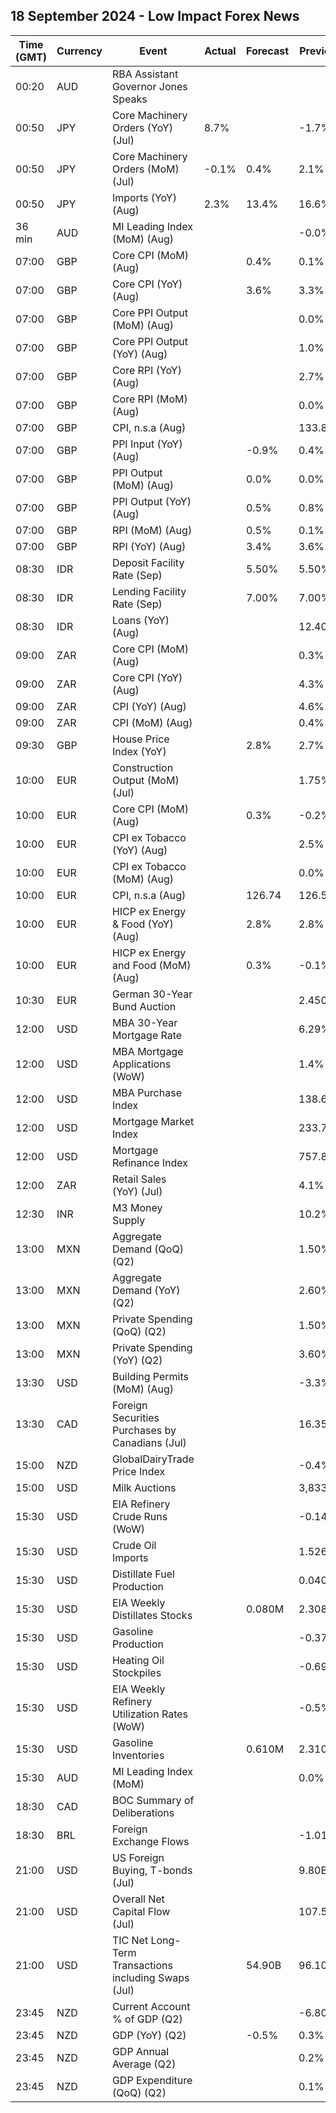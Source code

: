 ## 18 September 2024 - Low Impact Forex News

| Time (GMT) | Currency | Event | Actual | Forecast | Previous |
|------|----------|-------|--------|----------|----------|
| 00:20 | AUD | RBA Assistant Governor Jones Speaks |  |  |  |
| 00:50 | JPY | Core Machinery Orders (YoY) (Jul) | 8.7% |  | -1.7% |
| 00:50 | JPY | Core Machinery Orders (MoM) (Jul) | -0.1% | 0.4% | 2.1% |
| 00:50 | JPY | Imports (YoY) (Aug) | 2.3% | 13.4% | 16.6% |
| 36 min | AUD | MI Leading Index (MoM) (Aug) |  |  | -0.0% |
| 07:00 | GBP | Core CPI (MoM) (Aug) |  | 0.4% | 0.1% |
| 07:00 | GBP | Core CPI (YoY) (Aug) |  | 3.6% | 3.3% |
| 07:00 | GBP | Core PPI Output (MoM) (Aug) |  |  | 0.0% |
| 07:00 | GBP | Core PPI Output (YoY) (Aug) |  |  | 1.0% |
| 07:00 | GBP | Core RPI (YoY) (Aug) |  |  | 2.7% |
| 07:00 | GBP | Core RPI (MoM) (Aug) |  |  | 0.0% |
| 07:00 | GBP | CPI, n.s.a (Aug) |  |  | 133.80 |
| 07:00 | GBP | PPI Input (YoY) (Aug) |  | -0.9% | 0.4% |
| 07:00 | GBP | PPI Output (MoM) (Aug) |  | 0.0% | 0.0% |
| 07:00 | GBP | PPI Output (YoY) (Aug) |  | 0.5% | 0.8% |
| 07:00 | GBP | RPI (MoM) (Aug) |  | 0.5% | 0.1% |
| 07:00 | GBP | RPI (YoY) (Aug) |  | 3.4% | 3.6% |
| 08:30 | IDR | Deposit Facility Rate (Sep) |  | 5.50% | 5.50% |
| 08:30 | IDR | Lending Facility Rate (Sep) |  | 7.00% | 7.00% |
| 08:30 | IDR | Loans (YoY) (Aug) |  |  | 12.40% |
| 09:00 | ZAR | Core CPI (MoM) (Aug) |  |  | 0.3% |
| 09:00 | ZAR | Core CPI (YoY) (Aug) |  |  | 4.3% |
| 09:00 | ZAR | CPI (YoY) (Aug) |  |  | 4.6% |
| 09:00 | ZAR | CPI (MoM) (Aug) |  |  | 0.4% |
| 09:30 | GBP | House Price Index (YoY) |  | 2.8% | 2.7% |
| 10:00 | EUR | Construction Output (MoM) (Jul) |  |  | 1.75% |
| 10:00 | EUR | Core CPI (MoM) (Aug) |  | 0.3% | -0.2% |
| 10:00 | EUR | CPI ex Tobacco (YoY) (Aug) |  |  | 2.5% |
| 10:00 | EUR | CPI ex Tobacco (MoM) (Aug) |  |  | 0.0% |
| 10:00 | EUR | CPI, n.s.a (Aug) |  | 126.74 | 126.54 |
| 10:00 | EUR | HICP ex Energy & Food (YoY) (Aug) |  | 2.8% | 2.8% |
| 10:00 | EUR | HICP ex Energy and Food (MoM) (Aug) |  | 0.3% | -0.1% |
| 10:30 | EUR | German 30-Year Bund Auction |  |  | 2.450% |
| 12:00 | USD | MBA 30-Year Mortgage Rate |  |  | 6.29% |
| 12:00 | USD | MBA Mortgage Applications (WoW) |  |  | 1.4% |
| 12:00 | USD | MBA Purchase Index |  |  | 138.6 |
| 12:00 | USD | Mortgage Market Index |  |  | 233.7 |
| 12:00 | USD | Mortgage Refinance Index |  |  | 757.8 |
| 12:00 | ZAR | Retail Sales (YoY) (Jul) |  |  | 4.1% |
| 12:30 | INR | M3 Money Supply |  |  | 10.2% |
| 13:00 | MXN | Aggregate Demand (QoQ) (Q2) |  |  | 1.50% |
| 13:00 | MXN | Aggregate Demand (YoY) (Q2) |  |  | 2.60% |
| 13:00 | MXN | Private Spending (QoQ) (Q2) |  |  | 1.50% |
| 13:00 | MXN | Private Spending (YoY) (Q2) |  |  | 3.60% |
| 13:30 | USD | Building Permits (MoM) (Aug) |  |  | -3.3% |
| 13:30 | CAD | Foreign Securities Purchases by Canadians (Jul) |  |  | 16.350B |
| 15:00 | NZD | GlobalDairyTrade Price Index |  |  | -0.4% |
| 15:00 | USD | Milk Auctions |  |  | 3,833.0 |
| 15:30 | USD | EIA Refinery Crude Runs (WoW) |  |  | -0.141M |
| 15:30 | USD | Crude Oil Imports |  |  | 1.526M |
| 15:30 | USD | Distillate Fuel Production |  |  | 0.040M |
| 15:30 | USD | EIA Weekly Distillates Stocks |  | 0.080M | 2.308M |
| 15:30 | USD | Gasoline Production |  |  | -0.371M |
| 15:30 | USD | Heating Oil Stockpiles |  |  | -0.695M |
| 15:30 | USD | EIA Weekly Refinery Utilization Rates (WoW) |  |  | -0.5% |
| 15:30 | USD | Gasoline Inventories |  | 0.610M | 2.310M |
| 15:30 | AUD | MI Leading Index (MoM) |  |  | 0.0% |
| 18:30 | CAD | BOC Summary of Deliberations |  |  |  |
| 18:30 | BRL | Foreign Exchange Flows |  |  | -1.010B |
| 21:00 | USD | US Foreign Buying, T-bonds (Jul) |  |  | 9.80B |
| 21:00 | USD | Overall Net Capital Flow (Jul) |  |  | 107.50B |
| 21:00 | USD | TIC Net Long-Term Transactions including Swaps (Jul) |  | 54.90B | 96.10B |
| 23:45 | NZD | Current Account % of GDP (Q2) |  |  | -6.80% |
| 23:45 | NZD | GDP (YoY) (Q2) |  | -0.5% | 0.3% |
| 23:45 | NZD | GDP Annual Average (Q2) |  |  | 0.2% |
| 23:45 | NZD | GDP Expenditure (QoQ) (Q2) |  |  | 0.1% |

